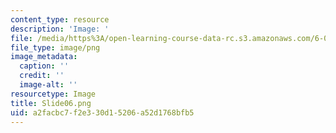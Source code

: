 ```yaml
---
content_type: resource
description: 'Image: '
file: /media/https%3A/open-learning-course-data-rc.s3.amazonaws.com/6-004-computation-structures-spring-2017/a2facbc7f2e330d15206a52d1768bfb5_Slide06.png
file_type: image/png
image_metadata:
  caption: ''
  credit: ''
  image-alt: ''
resourcetype: Image
title: Slide06.png
uid: a2facbc7-f2e3-30d1-5206-a52d1768bfb5
---
```

